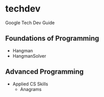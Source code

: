# techdev
Google Tech Dev Guide

## Foundations of Programming

- Hangman
- HangmanSolver

## Advanced Programming

- Applied CS Skills
  - Anagrams

